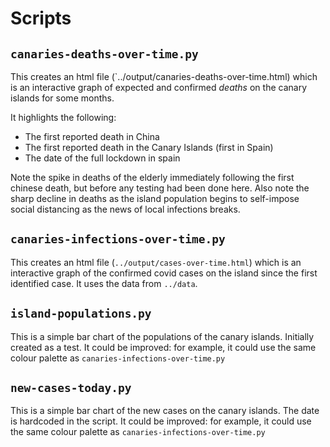 # Scripts

## `canaries-deaths-over-time.py`

This creates an html file (`../output/canaries-deaths-over-time.html) which is an interactive graph
of expected and confirmed *deaths* on the canary islands for some months.

It highlights the following:
 - The first reported death in China
 - The first reported death in the Canary Islands (first in Spain)
 - The date of the full lockdown in spain
 
Note the spike in deaths of the elderly immediately following the first chinese death, but
before any testing had been done here. Also note the sharp decline in deaths as the island
population begins to self-impose social distancing as the news of local infections breaks.

## `canaries-infections-over-time.py`

This creates an html file (`../output/cases-over-time.html`) which is an interactive graph of the confirmed covid 
cases on the island since the first identified case. It uses the data from `../data`.

## `island-populations.py`

This is a simple bar chart of the populations of the canary islands. Initially created as a test. It could be
improved: for example, it could use the same colour palette as `canaries-infections-over-time.py`

## `new-cases-today.py`

This is a simple bar chart of the new cases on the canary islands. The date is hardcoded in the script. It could be
improved: for example, it could use the same colour palette as `canaries-infections-over-time.py`